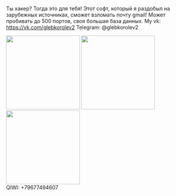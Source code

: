 
Ты хакер? Тогда это для тебя! Этот софт, который я раздобыл на зарубежных источниках, сможет взломать почту gmail! Может пробивать до 500 портов, своя большая база данных. My vk: https://vk.com/glebkorolev2 Telegram: @glebkorolev2

<img src="https://user-images.githubusercontent.com/58464440/111288358-24a3f880-8655-11eb-8ecd-e5562ce4eb5c.gif" width="200" />                     <img src="https://user-images.githubusercontent.com/58464440/111288358-24a3f880-8655-11eb-8ecd-e5562ce4eb5c.gif" width="200" />                        <img src="https://user-images.githubusercontent.com/58464440/111288358-24a3f880-8655-11eb-8ecd-e5562ce4eb5c.gif" width="200" />  
                        QIWI: +79677494607
                        
